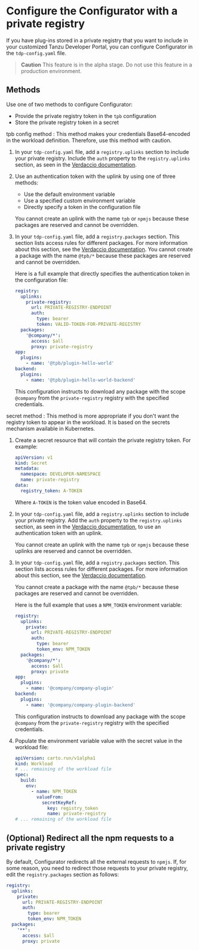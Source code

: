 # Configure the Configurator with a private registry

If you have plug-ins stored in a private registry that you want to include in your customized
Tanzu Developer Portal, you can configure Configurator in the `tdp-config.yaml` file.

> **Caution** This feature is in the alpha stage. Do not use this feature in a production
> environment.

## <a id="methods"></a> Methods

Use one of two methods to configure Configurator:

- Provide the private registry token in the `tpb` configuration
- Store the private registry token in a secret

tpb config method
: This method makes your credentials Base64-encoded in the workload definition.
  Therefore, use this method with caution.

  1. In your `tdp-config.yaml` file, add a `registry.uplinks` section to include your private
     registry. Include the `auth` property to the `registry.uplinks` section, as seen in the
     [Verdaccio documentation](https://verdaccio.org/docs/uplinks/#auth-property).

  2. Use an authentication token with the uplink by using one of three methods:

     - Use the default environment variable
     - Use a specified custom environment variable
     - Directly specify a token in the configuration file

     You cannot create an uplink with the name `tpb` or `npmjs` because these packages are reserved
     and cannot be overridden.

  3. In your `tdp-config.yaml` file, add a `registry.packages` section. This section lists access
     rules for different packages. For more information about this section, see the
     [Verdaccio documentation](https://verdaccio.org/docs/packages/).
     You cannot create a package with the name `@tpb/*` because these packages are reserved and
     cannot be overridden.

     Here is a full example that directly specifies the authentication token in the configuration file:

     ```yaml
     registry:
       uplinks:
         private-registry:
           url: PRIVATE-REGISTRY-ENDPOINT
           auth:
             type: bearer
             token: VALID-TOKEN-FOR-PRIVATE-REGISTRY
       packages:
         '@company/*':
           access: $all
           proxy: private-registry
     app:
       plugins:
         - name: '@tpb/plugin-hello-world'
     backend:
       plugins:
         - name: '@tpb/plugin-hello-world-backend'
     ```

     This configuration instructs to download any package with the scope `@company` from the
     `private-registry` registry with the specified credentials.

secret method
: This method is more appropriate if you don't want the registry token to appear in the workload.
  It is based on the secrets mechanism available in Kubernetes.

  1. Create a secret resource that will contain the private registry token. For example:

     ```yaml
     apiVersion: v1
     kind: Secret
     metadata:
       namespace: DEVELOPER-NAMESPACE
       name: private-registry
     data:
       registry_token: A-TOKEN
     ```

     Where `A-TOKEN` is the token value encoded in Base64.

  2. In your `tdp-config.yaml` file, add a `registry.uplinks` section to include your private
     registry. Add the `auth` property to the `registry.uplinks` section, as seen in the
     [Verdaccio documentation](https://verdaccio.org/docs/uplinks/#auth-property),
     to use an authentication token with an uplink.

     You cannot create an uplink with the name `tpb` or `npmjs` because these uplinks are reserved
     and cannot be overridden.

  3. In your `tdp-config.yaml` file, add a `registry.packages` section. This section lists access
     rules for different packages. For more information about this section, see the
     [Verdaccio documentation](https://verdaccio.org/docs/packages/).

     You cannot create a package with the name `@tpb/*` because these packages are reserved and cannot
     be overridden.

     Here is the full example that uses a `NPM_TOKEN` environment variable:

     ```yaml
     registry:
       uplinks:
         private:
           url: PRIVATE-REGISTRY-ENDPOINT
           auth:
             type: bearer
             token_env: NPM_TOKEN
       packages:
         '@company/*':
           access: $all
           proxy: private
     app:
       plugins:
         - name: '@company/company-plugin'
     backend:
       plugins:
         - name: '@company/company-plugin-backend'
     ```

     This configuration instructs to download any package with the scope `@company` from the
     `private-registry` registry with the specified credentials.

  4. Populate the environment variable value with the secret value in the workload file:

     ```yaml
     apiVersion: carto.run/v1alpha1
     kind: Workload
     # ... remaining of the workload file
     spec:
       build:
         env:
           - name: NPM_TOKEN
             valueFrom:
               secretKeyRef:
                 key: registry_token
                 name: private-registry
     # ... remaining of the workload file
     ```

## <a id="redir-npm-reqs"></a> (Optional) Redirect all the npm requests to a private registry

By default, Configurator redirects all the external requests to `npmjs`. If, for some reason,
you need to redirect those requests to your private registry, edit the `registry.packages` section
as follows:

```yaml
registry:
  uplinks:
    private:
      url: PRIVATE-REGISTRY-ENDPOINT
      auth:
        type: bearer
        token_env: NPM_TOKEN
  packages:
    '**':
      access: $all
      proxy: private
```
